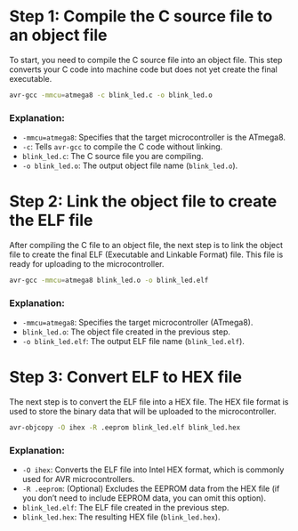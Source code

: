 # Step 1: Compile the C source file to an object file
To start, you need to compile the C source file into an object file. This step converts your C code into machine code but does not yet create the final executable.

```bash
avr-gcc -mmcu=atmega8 -c blink_led.c -o blink_led.o
```

### Explanation:
- `-mmcu=atmega8`: Specifies that the target microcontroller is the ATmega8.
- `-c`: Tells `avr-gcc` to compile the C code without linking.
- `blink_led.c`: The C source file you are compiling.
- `-o blink_led.o`: The output object file name (`blink_led.o`).

# Step 2: Link the object file to create the ELF file
After compiling the C file to an object file, the next step is to link the object file to create the final ELF (Executable and Linkable Format) file. This file is ready for uploading to the microcontroller.

```bash
avr-gcc -mmcu=atmega8 blink_led.o -o blink_led.elf
```

### Explanation:
- `-mmcu=atmega8`: Specifies the target microcontroller (ATmega8).
- `blink_led.o`: The object file created in the previous step.
- `-o blink_led.elf`: The output ELF file name (`blink_led.elf`).

# Step 3: Convert ELF to HEX file
The next step is to convert the ELF file into a HEX file. The HEX file format is used to store the binary data that will be uploaded to the microcontroller.

```bash
avr-objcopy -O ihex -R .eeprom blink_led.elf blink_led.hex
```

### Explanation:
- `-O ihex`: Converts the ELF file into Intel HEX format, which is commonly used for AVR microcontrollers.
- `-R .eeprom`: (Optional) Excludes the EEPROM data from the HEX file (if you don’t need to include EEPROM data, you can omit this option).
- `blink_led.elf`: The ELF file created in the previous step.
- `blink_led.hex`: The resulting HEX file (`blink_led.hex`).